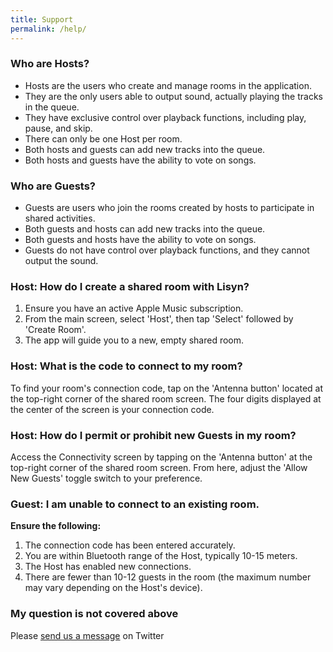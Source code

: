 ```yaml
---
title: Support
permalink: /help/
---
```


### Who are Hosts?

- Hosts are the users who create and manage rooms in the application.
- They are the only users able to output sound, actually playing the tracks in the queue.
- They have exclusive control over playback functions, including play, pause, and skip.
- There can only be one Host per room.
- Both hosts and guests can add new tracks into the queue.
- Both hosts and guests have the ability to vote on songs.

### Who are Guests?

- Guests are users who join the rooms created by hosts to participate in shared activities.
- Both guests and hosts can add new tracks into the queue.
- Both guests and hosts have the ability to vote on songs.
- Guests do not have control over playback functions, and they cannot output the sound.

### Host: How do I create a shared room with Lisyn?

1. Ensure you have an active Apple Music subscription.
2. From the main screen, select 'Host', then tap 'Select' followed by 'Create Room'.
3. The app will guide you to a new, empty shared room.

### Host: What is the code to connect to my room?

To find your room's connection code, tap on the 'Antenna button' located at the top-right corner of the shared room screen. The four digits displayed at the center of the screen is your connection code.

### Host: How do I permit or prohibit new Guests in my room?

Access the Connectivity screen by tapping on the 'Antenna button' at the top-right corner of the shared room screen. From here, adjust the 'Allow New Guests' toggle switch to your preference.

### Guest: I am unable to connect to an existing room.

**Ensure the following:**
1. The connection code has been entered accurately.
2. You are within Bluetooth range of the Host, typically 10-15 meters.
3. The Host has enabled new connections.
4. There are fewer than 10-12 guests in the room (the maximum number may vary depending on the Host's device).

### My question is not covered above 

Please [send us a message](https://twitter.com/lisyn_app) on Twitter
